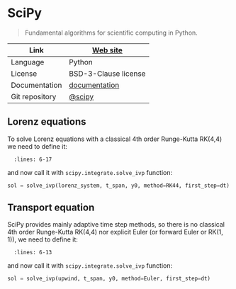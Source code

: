 # SciPy

> Fundamental algorithms for scientific computing in Python.

| Link           | [Web site](https://scipy.org/)                                                   |
|----------------|----------------------------------------------------------------------------------|
| Language       | Python                                                                           |
| License        | BSD-3-Clause license                                                             |
| Documentation  | [documentation](https://docs.scipy.org/doc/scipy/tutorial/index.html#user-guide) |
| Git repository | [@scipy](https://github.com/scipy/scipy)                                         |

## Lorenz equations

To solve Lorenz equations with a classical 4th order Runge-Kutta RK(4,4) we need to define it:

```{literalinclude} lorenz.py
  :lines: 6-17
```

and now call it with `scipy.integrate.solve_ivp` function:

```python
sol = solve_ivp(lorenz_system, t_span, y0, method=RK44, first_step=dt)
```

## Transport equation

SciPy provides mainly adaptive time step methods, so there is no classical 4th order Runge-Kutta RK(4,4) nor explicit Euler (or forward Euler or RK(1, 1)), we need to define it:

```{literalinclude} transport.py
  :lines: 6-13
```

and now call it with `scipy.integrate.solve_ivp` function:

```python
sol = solve_ivp(upwind, t_span, y0, method=Euler, first_step=dt)
```

